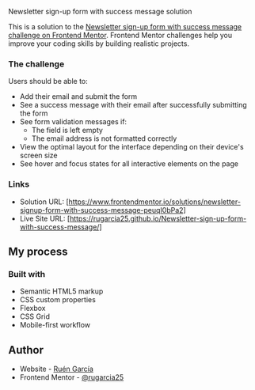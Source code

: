 Newsletter sign-up form with success message solution

This is a solution to the [Newsletter sign-up form with success message challenge on Frontend Mentor](https://www.frontendmentor.io/challenges/newsletter-signup-form-with-success-message-3FC1AZbNrv). Frontend Mentor challenges help you improve your coding skills by building realistic projects. 

### The challenge

Users should be able to:

- Add their email and submit the form
- See a success message with their email after successfully submitting the form
- See form validation messages if:
  - The field is left empty
  - The email address is not formatted correctly
- View the optimal layout for the interface depending on their device's screen size
- See hover and focus states for all interactive elements on the page

### Links

- Solution URL: [https://www.frontendmentor.io/solutions/newsletter-signup-form-with-success-message-peuqI0bPa2]
- Live Site URL: [https://rugarcia25.github.io/Newsletter-sign-up-form-with-success-message/]

## My process

### Built with

- Semantic HTML5 markup
- CSS custom properties
- Flexbox
- CSS Grid
- Mobile-first workflow

## Author

- Website - [Ruén García](https://rgdev.netlify.app/)
- Frontend Mentor - [@rugarcia25](https://www.frontendmentor.io/profile/rugarcia25)
